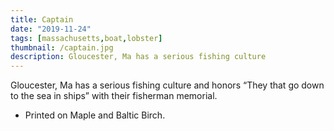 ```yaml
---
title: Captain
date: "2019-11-24"
tags: [massachusetts,boat,lobster]
thumbnail: /captain.jpg
description: Gloucester, Ma has a serious fishing culture
---
```


Gloucester, Ma has a serious fishing culture and honors “They that go down to the sea in ships” with their fisherman memorial.

* Printed on Maple and Baltic Birch.